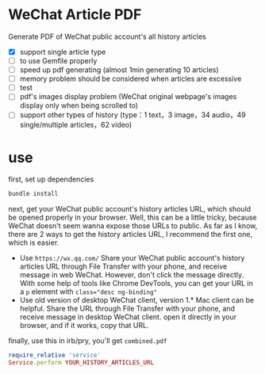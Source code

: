 # WeChat Article PDF
Generate PDF of WeChat public account's all history articles
- [x] support single article type
- [ ] to use Gemfile properly
- [ ] speed up pdf generating (almost 1min generating 10 articles)
- [ ] memory problem should be considered when articles are excessive
- [ ] test
- [ ] pdf's images display problem (WeChat original webpage's images display only when being scrolled to)
- [ ] support other types of history (type：1 text，3 image，34 audio，49 single/multiple articles，62 video)

# use
first, set up dependencies
```bash
bundle install
```
next, get your WeChat public account's history articles URL, which should be opened properly in your browser.
Well, this can be a little tricky, because WeChat doesn't seem wanna expose those URLs to public.
As far as I know, there are 2 ways to get the history articles URL, I recommend the first one, which is easier.
- Use `https://wx.qq.com/`
  Share your WeChat public account's history articles URL through File Transfer with your phone, and receive message in web WeChat. However, don't click the message directly.
  With some help of tools like Chrome DevTools, you can get your URL in a `p` element with `class="desc ng-binding"`
- Use old version of desktop WeChat client, version 1.* Mac client can be helpful.
  Share the URL through File Transfer with your phone, and receive message in desktop WeChat client. open it directly in your browser, and if it works, copy that URL.

finally, use this in irb/pry, you'll get `combined.pdf`
```ruby
require_relative 'service'
Service.perform YOUR_HISTORY_ARTICLES_URL
```
